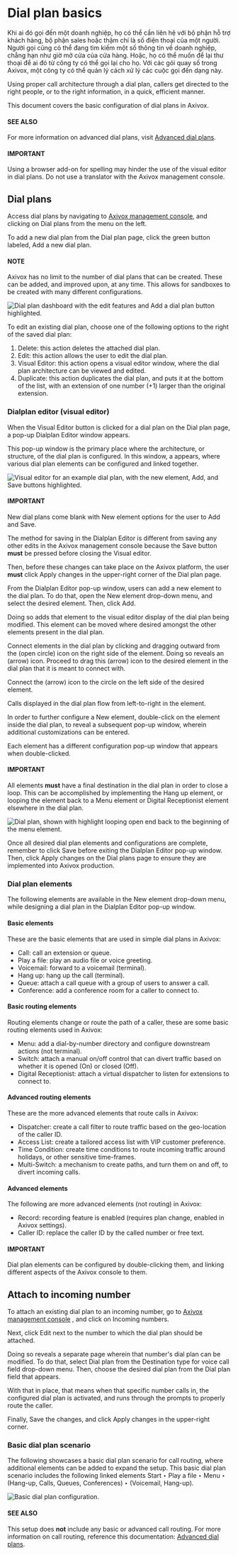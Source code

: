 # Dial plan basics

Khi ai đó gọi đến một doanh nghiệp, họ có thể cần liên hệ với bộ phận hỗ trợ khách hàng, bộ phận sales hoặc thậm chí là số điện thoại của một người. Người gọi cũng có thể đang tìm kiếm một số thông tin về doanh nghiệp, chẳng hạn như giờ mở cửa của cửa hàng. Hoặc, họ có thể muốn để lại thư thoại để ai đó từ công ty có thể gọi lại cho họ. Với các gói quay số trong Axivox, một công ty có thể quản lý cách xử lý các cuộc gọi đến dạng này.

Using proper call architecture through a dial plan, callers get directed to the right people, or to
the right information, in a quick, efficient manner.

This document covers the basic configuration of dial plans in Axivox.

#### SEE ALSO
For more information on advanced dial plans, visit [Advanced dial plans](dial_plan_advanced.md).

#### IMPORTANT
Using a browser add-on for spelling may hinder the use of the visual editor in dial plans. Do not
use a translator with the Axivox management console.

<a id="voip-axivox-dial-plans"></a>

## Dial plans

Access dial plans by navigating to [Axivox management console](https://manage.axivox.com), and
clicking on Dial plans from the menu on the left.

To add a new dial plan from the Dial plan page, click the green button labeled,
Add a new dial plan.

#### NOTE
Axivox has no limit to the number of dial plans that can be created. These can be added, and
improved upon, at any time. This allows for sandboxes to be created with many different
configurations.

![Dial plan dashboard with the edit features and Add a dial plan button highlighted.](dial_plan_basics/dial-plan-edits.png)

To edit an existing dial plan, choose one of the following options to the right of the saved dial
plan:

1. Delete: this action deletes the attached dial plan.
2. Edit: this action allows the user to edit the dial plan.
3. Visual Editor: this action opens a visual editor window, where the dial plan
   architecture can be viewed and edited.
4. Duplicate: this action duplicates the dial plan, and puts it at the bottom of the
   list, with an extension of one number (+1) larger than the original extension.

### Dialplan editor (visual editor)

When the Visual Editor button is clicked for a dial plan on the Dial plan
page, a pop-up Dialplan Editor window appears.

This pop-up window is the primary place where the architecture, or structure, of the dial plan is
configured. In this window, a  appears, where various dial
plan elements can be configured and linked together.

![Visual editor for an example dial plan, with the new element, Add, and Save buttons
highlighted.](dial_plan_basics/dial-plan-visual.png)

#### IMPORTANT
New dial plans come blank with New element options for the user to Add
and Save.

The method for saving in the Dialplan Editor is different from saving any other edits
in the Axivox management console because the Save button **must** be pressed before
closing the Visual editor.

Then, before these changes can take place on the Axivox platform, the user **must** click
Apply changes in the upper-right corner of the Dial plan page.

From the Dialplan Editor pop-up window, users can add a new element to the dial plan. To
do that, open the New element drop-down menu, and select the desired element. Then,
click Add.

Doing so adds that element to the visual editor display of the dial plan being modified. This
element can be moved where desired amongst the other elements present in the dial plan.

Connect elements in the dial plan by clicking and dragging outward from the (open
circle) icon on the right side of the element. Doing so reveals an (arrow) icon.
Proceed to drag this (arrow) icon to the desired element in the dial plan that it is
meant to connect with.

Connect the (arrow) icon to the circle on the left side of the desired element.

Calls displayed in the dial plan flow from left-to-right in the element.

In order to further configure a New element, double-click on the element inside the dial
plan, to reveal a subsequent pop-up window, wherein additional customizations can be entered.

Each element has a different configuration pop-up window that appears when double-clicked.

#### IMPORTANT
All elements **must** have a final destination in the dial plan in order to close a loop. This
can be accomplished by implementing the Hang up element, or looping the element back
to a Menu element or Digital Receptionist element elsewhere in the dial
plan.

![Dial plan, shown with highlight looping open end back to the beginning of the menu
element.](dial_plan_basics/loop-back.png)

Once all desired dial plan elements and configurations are complete, remember to click
Save before exiting the Dialplan Editor pop-up window. Then, click
Apply changes on the Dial plans page to ensure they are implemented into
Axivox production.

### Dial plan elements

The following elements are available in the New element drop-down menu, while designing
a dial plan in the Dialplan Editor pop-up window.

#### Basic elements

These are the basic elements that are used in simple dial plans in Axivox:

- Call: call an extension or queue.
- Play a file: play an audio file or voice greeting.
- Voicemail: forward to a voicemail (terminal).
- Hang up: hang up the call (terminal).
- Queue: attach a call queue with a group of users to answer a call.
- Conference: add a conference room for a caller to connect to.

#### Basic routing elements

Routing elements change or route the path of a caller, these are some basic routing elements used in
Axivox:

- Menu: add a dial-by-number directory and configure downstream actions (not terminal).
- Switch: attach a manual on/off control that can divert traffic based on whether it is
  opened (On) or closed (Off).
- Digital Receptionist: attach a virtual dispatcher to listen for extensions to connect
  to.

#### Advanced routing elements

These are the more advanced elements that route calls in Axivox:

- Dispatcher: create a call filter to route traffic based on the geo-location of the
  caller ID.
- Access List: create a tailored access list with VIP customer preference.
- Time Condition: create time conditions to route incoming traffic around holidays, or
  other sensitive time-frames.
- Multi-Switch: a mechanism to create paths, and turn them on and off, to divert
  incoming calls.

#### Advanced elements

The following are more advanced elements (not routing) in Axivox:

- Record: recording feature is enabled (requires plan change, enabled in Axivox
  settings).
- Caller ID: replace the caller ID by the called number or free text.

#### IMPORTANT
Dial plan elements can be configured by double-clicking them, and linking different aspects of
the Axivox console to them.

## Attach to incoming number

To attach an existing dial plan to an incoming number, go to [Axivox management console](https://manage.axivox.com) , and click on Incoming numbers.

Next, click Edit next to the number to which the dial plan should be attached.

Doing so reveals a separate page wherein that number's dial plan can be modified. To do that, select
Dial plan from the Destination type for voice call field drop-down menu.
Then, choose the desired dial plan from the Dial plan field that appears.

With that in place, that means when that specific number calls in, the configured dial plan is
activated, and runs through the prompts to properly route the caller.

Finally, Save the changes, and click Apply changes in the upper-right
corner.

### Basic dial plan scenario

The following showcases a basic dial plan scenario for call routing, where additional elements can
be added to expand the setup. This basic dial plan scenario includes the following linked elements
Start ‣ Play a file ‣ Menu ‣ (Hang-up, Calls, Queues, Conferences) ‣
(Voicemail, Hang-up).

![Basic dial plan configuration.](dial_plan_basics/basic-scenario.png)

#### SEE ALSO
This setup does **not** include any basic or advanced call routing. For more information on call
routing, reference this documentation: [Advanced dial plans](dial_plan_advanced.md).
